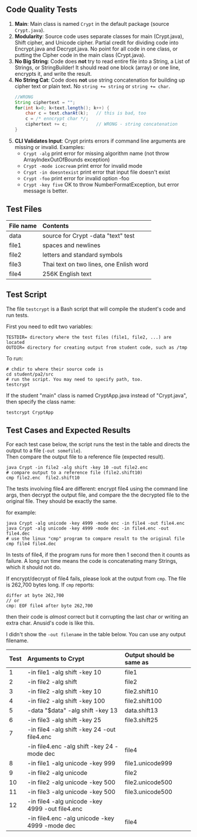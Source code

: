 ## Code Quality Tests

1. **Main**: Main class is named `Crypt` in the default package (source `Crypt.java`).
2. **Modularity**: Source code uses separate classes for main (Crypt.java), Shift cipher, and Unicode cipher. Partial credit for dividing code into Encrypt.java and Decrypt.java. No point for all code in one class, or putting the Cipher code in the main class (Crypt.java).
3. **No Big String**: Code does **not** try to read entire file into a String, a List of Strings, or StringBuilder!  It should read one block (array) or one line, encrypts it, and write the result.
4. **No String Cat**: Code does **not** use string concatenation for building up cipher text or plain text. No `string += string` or `string += char`.
   ```java
   //WRONG
   String ciphertext = "";
   for(int k=0; k<text.length(); k++) {
       char c = text.charAt(k);   // this is bad, too
       c = /* enncrypt char */;
       ciphertext += c;           // WRONG - string concatenation
   }
   ```
5. **CLI Validates Input**: Crypt prints errors if command line arguments are missing or invalid. Examples:
   * `Crypt -alg`               print error for missing algorithm name (not throw ArrayIndexOutOfBounds exception)
   * `Crypt -mode icecream`     print error for invalid mode
   * `Crypt -in doesntexist`    print error that input file doesn't exist
   * `Crypt -foo`               print error for invalid option -foo
   * `Crypt -key five`          OK to throw NumberFormatException, but error message is better.


## Test Files

| File name | Contents |
|:----------|:---------|
| data      | source for Crypt -data "text" test |
| file1     | spaces and newlines |
| file2     | letters and standard symbols |
| file3     | Thai text on two lines, one Enlish word |
| file4     | 256K English text  |

## Test Script

The file `testcrypt` is a Bash script that will compile the student's code and run tests.

First you need to edit two variables:
```
TESTDIR= directory where the test files (file1, file2, ...) are located
OUTDIR= directory for creating output from student code, such as /tmp
```

To run:
```
# chdir to where their source code is
cd student/pa2/src  
# run the script. You may need to specify path, too.
testcrypt
```

If the student "main" class is named CryptApp.java instead of "Crypt.java",
then specify the class name:
```
testcrypt CryptApp
```

## Test Cases and Expected Results

For each test case below, the script runs the test in the table 
and directs the output to a file (`-out somefile`).  
Then compare the output file to a reference file (expected result).
```
java Crypt -in file2 -alg shift -key 10 -out file2.enc
# compare output to a reference file (file2.shift10)
cmp file2.enc  file2.shift10
```

The tests involving file4 are different: encrypt file4 using the command line args,
then decrypt the output file, and compare the the decrypted file to the original file. 
They should be exactly the same.

for example:
```
java Crypt -alg unicode -key 4999 -mode enc -in file4 -out file4.enc 
java Crypt -alg unicode -key 4999 -mode dec -in file4.enc -out file4.dec 
# use the linux "cmp" program to compare result to the original file
cmp file4 file4.dec
```

In tests of file4, if the program runs for more then 1 second then it counts as failure.
A long run time means the code is concatenating many Strings, which it should not do.

If encrypt/decrypt of file4 fails, please look at the output from `cmp`.
The file is 262,700 bytes long.  If `cmp` reports:
```
differ at byte 262,700
// or
cmp: EOF file4 after byte 262,700
```
then their code is *almost* correct but it corrupting the last char or writing an extra char.
Anusid's code is like this.

I didn't show the `-out filename` in the table below. You can use any output filename.

|Test | Arguments to Crypt                 | Output should be same as | 
|-----|:-----------------------------------|:-------------------------|
|  1  | -in file1 -alg shift -key 10       | file1                    | 
|  2  | -in file2 -alg shift               | file2                    | 
|  3  | -in file2 -alg shift -key 10       | file2.shift10            | 
|  4  | -in file2 -alg shift -key 100      | file2.shift100           | 
|  5  | -data "$data" -alg shift -key 13   | data.shift13             | 
|  6  | -in file3 -alg shift -key 25       | file3.shift25            | 
|  7  | -in file4 -alg shift -key 24 -out file4.enc  |                | 
|     | -in file4.enc -alg shift -key 24 -mode dec | file4            | 
|  8  | -in file1 -alg unicode -key 999    | file1.unicode999         | 
|  9  | -in file2 -alg unicode             | file2                    | 
| 10  | -in file2 -alg unicode -key 500    | file2.unicode500         | 
| 11  | -in file3 -alg unicode -key 500    | file3.unicode500         | 
| 12  | -in file4 -alg unicode -key 4999 -out file4.enc |             | 
|     | -in file4.enc -alg unicode -key 4999 -mode dec | file4        | 
